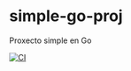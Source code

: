 # simple-go-proj
Proxecto simple en Go

[![CI](https://github.com/monfero/simple-go-proj/actions/workflows/basic.yml/badge.svg)](https://github.com/monfero/simple-go-proj/actions/workflows/basic.yml)
